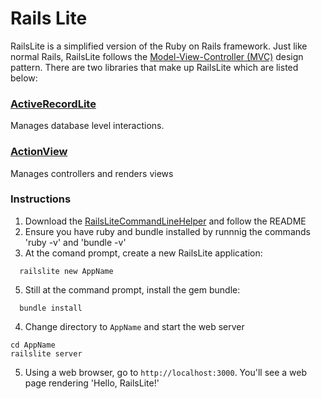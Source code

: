 # Rails Lite
RailsLite is a simplified version of the Ruby on Rails framework. Just like normal Rails, RailsLite follows the [Model-View-Controller (MVC)](https://www.reddit.com/r/explainlikeimfive/comments/1fuoxe/eli5_what_is_mvcmodel_view_controller_architecture/cadz4yw) design pattern. There are two libraries that make up RailsLite which are listed below:

### [ActiveRecordLite](active_record)
Manages database level interactions.

### [ActionView](action_view)
Manages controllers and renders views

### Instructions
1. Download the [RailsLiteCommandLineHelper](https://github.com/waltertan12/RailsLiteCLHelper) and follow the README
2. Ensure you have ruby and bundle installed by runnnig the commands 'ruby -v' and 'bundle -v'
3. At the comand prompt, create a new RailsLite application:
````
  railslite new AppName
````
5. Still at the command prompt, install the gem bundle:
````
  bundle install
````
4. Change directory to `AppName` and start the web server
````
cd AppName
railslite server
````
5. Using a web browser, go to `http://localhost:3000`. You'll see a web page rendering 'Hello, RailsLite!'
